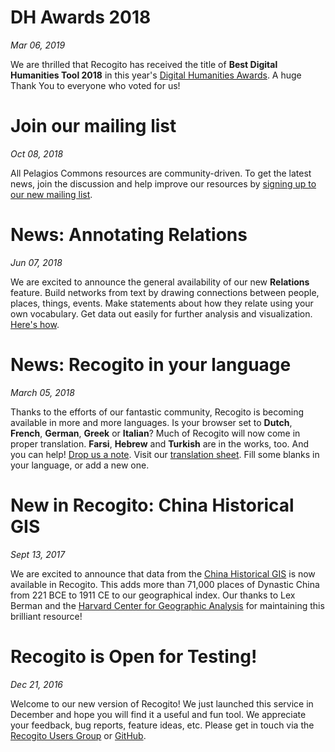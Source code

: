 # DH Awards 2018
_Mar 06, 2019_

We are thrilled that Recogito has received the title of __Best Digital Humanities Tool 2018__ in this year's
[Digital Humanities Awards](http://dhawards.org/dhawards2018/results/). A huge Thank You to everyone who 
voted for us!

# Join our mailing list
_Oct 08, 2018_

All Pelagios Commons resources are community-driven. To get the latest news, join the discussion
and help improve our resources by [signing up to our new mailing list](https://groups.google.com/d/forum/pelagios-announcements/).

# News: Annotating Relations
_Jun 07, 2018_

We are excited to announce the general availability of our new __Relations__ feature. Build
networks from text by drawing connections between people, places, things, events. Make statements
about how they relate using your own vocabulary. Get data out easily for further analysis and
visualization. [Here's how](/help/relations).

# News: Recogito in your language
_March 05, 2018_

Thanks to the efforts of our fantastic community, Recogito is becoming available in more
and more languages. Is your browser set to __Dutch__, __French__, __German__, __Greek__ or
__Italian__? Much of Recogito will now come in proper translation. __Farsi__, __Hebrew__ and
__Turkish__ are in the works, too. And you can help!
[Drop us a note](mailto:commons@pelagios.org). Visit our
[translation sheet](https://docs.google.com/spreadsheets/d/1HkpZsVgn_3dQbht9sIXB7hTL4OSrzwxhWlmskVChc7g/edit#gid=0).
Fill some blanks in your language, or add a new one.

# New in Recogito: China Historical GIS
_Sept 13, 2017_

We are excited to announce that data from the
[China Historical GIS](http://maps.cga.harvard.edu/chgis/) is now available in Recogito. This adds
more than 71,000 places of Dynastic China from 221 BCE to 1911 CE to our geographical index. Our
thanks to Lex Berman and the [Harvard Center for Geographic Analysis](http://gis.harvard.edu/) for
maintaining this brilliant resource!

# Recogito is Open for Testing!
_Dec 21, 2016_

Welcome to our new version of Recogito! We just launched this service in December and hope you
will find it a useful and fun tool. We appreciate your feedback, bug reports,	feature ideas, etc.
Please get in touch via the	[Recogito Users Group](http://commons.pelagios.org/groups/recogito-users/)
or [GitHub](https://github.com/pelagios/recogito2).
